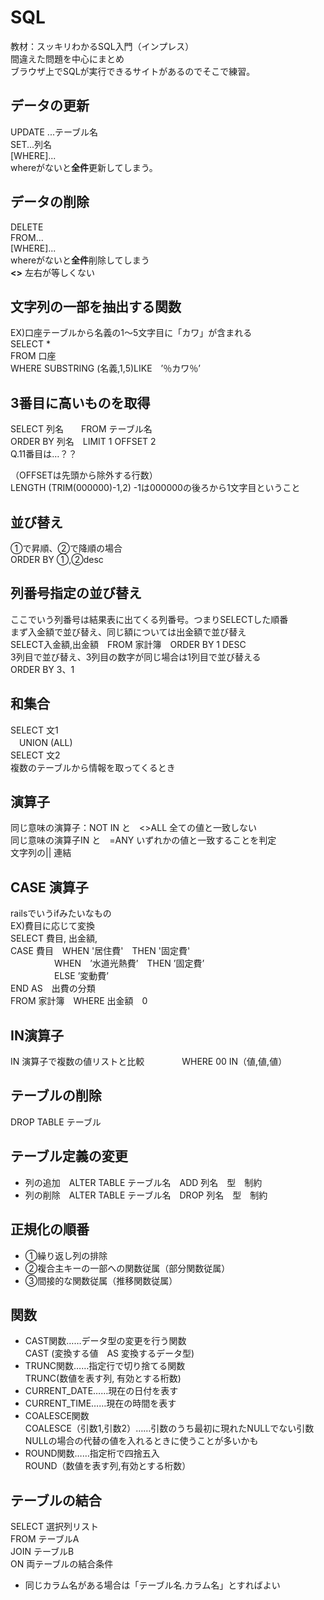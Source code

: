 # SQL
教材：スッキリわかるSQL入門（インプレス）<br>
間違えた問題を中心にまとめ<br>
ブラウザ上でSQLが実行できるサイトがあるのでそこで練習。
## データの更新
UPDATE ...テーブル名<br>
SET...列名<br>
[WHERE]...<br>
whereがないと<strong>全件</strong>更新してしまう。

## データの削除
DELETE<br>
FROM...<br>
[WHERE]...<br>
whereがないと<strong>全件</strong>削除してしまう<br>
<strong><></strong> 左右が等しくない

## 文字列の一部を抽出する関数
EX)口座テーブルから名義の1〜5文字目に「カワ」が含まれる<br>
SELECT * <br>
FROM 口座　<br>
WHERE SUBSTRING (名義,1,5)LIKE　’％カワ％’
  
  
  
  ## 3番目に高いものを取得
  SELECT 列名　　FROM テーブル名<br>
  ORDER BY 列名　LIMIT 1 OFFSET 2<br>
  Q.11番目は…？？<br>
  
  
  （OFFSETは先頭から除外する行数）<br>
LENGTH (TRIM(000000)-1,2) -1は000000の後ろから1文字目ということ
  
  ## 並び替え
  ①で昇順、②で降順の場合<br>
  ORDER BY ①,②desc
  
  ## 列番号指定の並び替え
  ここでいう列番号は結果表に出てくる列番号。つまりSELECTした順番<br>
  まず入金額で並び替え、同じ額については出金額で並び替え<br>
  SELECT入金額,出金額　FROM 家計簿　ORDER BY 1 DESC<br>
  3列目で並び替え、3列目の数字が同じ場合は1列目で並び替える<br>
  ORDER BY 3、1
  
  ## 和集合
  SELECT  文1<br>
  　UNION (ALL)<br>
  SELECT 文2<br>
  複数のテーブルから情報を取ってくるとき
  
  ## 演算子
  同じ意味の演算子：NOT IN と　<>ALL 全ての値と一致しない<br>
  同じ意味の演算子IN と　=ANY いずれかの値と一致することを判定<br>
  文字列の|| 連結
  ## CASE 演算子
  railsでいうifみたいなもの<br>
  EX)費目に応じて変換<br>
  SELECT 費目, 出金額,<br>
    CASE 費目　WHEN '居住費'　THEN '固定費'<br>
  　　　　　WHEN　’水道光熱費’　THEN ’固定費’<br>
  　　　　　ELSE ’変動費’<br>
  END AS　出費の分類<br>
  FROM 家計簿　WHERE 出金額　0
  ## IN演算子
  IN 演算子で複数の値リストと比較
　　　　WHERE 00 IN（値,値,値）
  　　　　
  
  
  ## テーブルの削除
  DROP TABLE テーブル
  ## テーブル定義の変更
  * 列の追加　ALTER TABLE テーブル名　ADD 列名　型　制約
  * 列の削除　ALTER TABLE テーブル名　DROP 列名　型　制約
  ## 正規化の順番
  * ①繰り返し列の排除
  * ②複合主キーの一部への関数従属（部分関数従属）
  * ③間接的な関数従属（推移関数従属）
  
  
  ## 関数
  * CAST関数……データ型の変更を行う関数<br>
  CAST (変換する値　AS 変換するデータ型)
  * TRUNC関数……指定行で切り捨てる関数<br>
  TRUNC(数値を表す列, 有効とする桁数)
  * CURRENT_DATE……現在の日付を表す
  * CURRENT_TIME……現在の時間を表す
  * COALESCE関数<br>
  COALESCE（引数1,引数2）……引数のうち最初に現れたNULLでない引数<br>
  NULLの場合の代替の値を入れるときに使うことが多いかも<br>
  * ROUND関数……指定桁で四捨五入<br>
  ROUND（数値を表す列,有効とする桁数）
  ## テーブルの結合
  SELECT 選択列リスト<br>
  FROM テーブルA<br>
  JOIN テーブルB<br>
  ON 両テーブルの結合条件<br>
  * 同じカラム名がある場合は「テーブル名.カラム名」とすればよい
  

